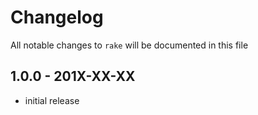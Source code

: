 # Changelog

All notable changes to `rake` will be documented in this file

## 1.0.0 - 201X-XX-XX

- initial release
